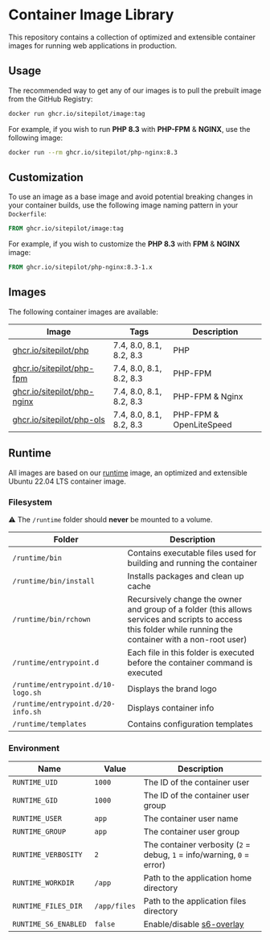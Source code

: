 # Container Image Library

This repository contains a collection of optimized and extensible container images for running web applications in
production.

## Usage

The recommended way to get any of our images is to pull the prebuilt image from the GitHub Registry:

```bash
docker run ghcr.io/sitepilot/image:tag
```

For example, if you wish to run **PHP 8.3** with **PHP-FPM** & **NGINX**, use the following image:

```bash
docker run --rm ghcr.io/sitepilot/php-nginx:8.3
```

## Customization

To use an image as a base image and avoid potential breaking changes in your container builds, use the following
image naming pattern in your `Dockerfile`:

```Dockerfile
FROM ghcr.io/sitepilot/image:tag
```

For example, if you wish to customize the **PHP 8.3** with **FPM** & **NGINX** image:

```Dockerfile
FROM ghcr.io/sitepilot/php-nginx:8.3-1.x
```

## Images

The following container images are available:

| Image                                          | Tags                    | Description             |
|------------------------------------------------|-------------------------|-------------------------|
| [ghcr.io/sitepilot/php](./src/php)             | 7.4, 8.0, 8.1, 8.2, 8.3 | PHP                     |
| [ghcr.io/sitepilot/php-fpm](./src/php-fpm)     | 7.4, 8.0, 8.1, 8.2, 8.3 | PHP-FPM                 |
| [ghcr.io/sitepilot/php-nginx](./src/php-nginx) | 7.4, 8.0, 8.1, 8.2, 8.3 | PHP-FPM & Nginx         |
| [ghcr.io/sitepilot/php-ols](./src/php-ols)     | 7.4, 8.0, 8.1, 8.2, 8.3 | PHP-FPM & OpenLiteSpeed |

## Runtime

All images are based on our [runtime](./src/runtime) image, an optimized and extensible Ubuntu 22.04 LTS
container image.

### Filesystem

⚠️ The `/runtime` folder should **never** be mounted to a volume.

| Folder                             | Description                                                                                                                                                  |
|------------------------------------|--------------------------------------------------------------------------------------------------------------------------------------------------------------|
| `/runtime/bin`                     | Contains executable files used for building and running the container                                                                                        |
| `/runtime/bin/install`             | Installs packages and clean up cache                                                                                                                         |
| `/runtime/bin/rchown`              | Recursively change the owner and group of a folder (this allows services and scripts to access this folder while running the container with a non-root user) |
| `/runtime/entrypoint.d`            | Each file in this folder is executed before the container command is executed                                                                                |
| `/runtime/entrypoint.d/10-logo.sh` | Displays the brand logo                                                                                                                                      |
| `/runtime/entrypoint.d/20-info.sh` | Displays container info                                                                                                                                      |
| `/runtime/templates`               | Contains configuration templates                                                                                                                             |

### Environment

| Name                 | Value        | Description                                                                |
|----------------------|--------------|----------------------------------------------------------------------------|
| `RUNTIME_UID`        | `1000`       | The ID of the container user                                               |
| `RUNTIME_GID`        | `1000`       | The ID of the container user group                                         |
| `RUNTIME_USER`       | `app`        | The container user name                                                    |
| `RUNTIME_GROUP`      | `app`        | The container user group                                                   |
| `RUNTIME_VERBOSITY`  | `2`          | The container verbosity (`2` = debug, `1` = info/warning, `0` = error)     |
| `RUNTIME_WORKDIR`    | `/app`       | Path to the application home directory                                     |
| `RUNTIME_FILES_DIR`  | `/app/files` | Path to the application files directory                                    |
| `RUNTIME_S6_ENABLED` | `false`      | Enable/disable [s6-overlay](https://github.com/just-containers/s6-overlay) |

